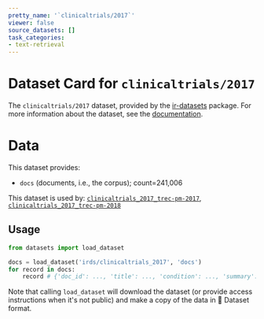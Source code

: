 ```yaml
---
pretty_name: '`clinicaltrials/2017`'
viewer: false
source_datasets: []
task_categories:
- text-retrieval
---
```


# Dataset Card for `clinicaltrials/2017`

The `clinicaltrials/2017` dataset, provided by the [ir-datasets](https://ir-datasets.com/) package.
For more information about the dataset, see the [documentation](https://ir-datasets.com/clinicaltrials#clinicaltrials/2017).

# Data

This dataset provides:
 - `docs` (documents, i.e., the corpus); count=241,006


This dataset is used by: [`clinicaltrials_2017_trec-pm-2017`](https://huggingface.co/datasets/irds/clinicaltrials_2017_trec-pm-2017), [`clinicaltrials_2017_trec-pm-2018`](https://huggingface.co/datasets/irds/clinicaltrials_2017_trec-pm-2018)


## Usage

```python
from datasets import load_dataset

docs = load_dataset('irds/clinicaltrials_2017', 'docs')
for record in docs:
    record # {'doc_id': ..., 'title': ..., 'condition': ..., 'summary': ..., 'detailed_description': ..., 'eligibility': ...}

```

Note that calling `load_dataset` will download the dataset (or provide access instructions when it's not public) and make a copy of the
data in 🤗 Dataset format.
